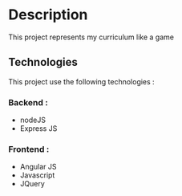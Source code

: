 # Description
This project represents my curriculum like a game

## Technologies
This project use the following technologies :
### Backend :
- nodeJS
- Express JS

### Frontend :
- Angular JS
- Javascript
- JQuery